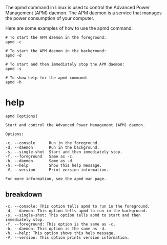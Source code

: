 The apmd command in Linux is used to control the Advanced Power Management (APM) daemon. The APM daemon is a service that manages the power consumption of your computer.

Here are some examples of how to use the apmd command:

```
# To start the APM daemon in the foreground:
apmd -c

# To start the APM daemon in the background:
apmd -d

# To start and then immediately stop the APM daemon:
apmd -s

# To show help for the apmd command:
apmd -h
```

# help 

```
apmd [options]

Start and control the Advanced Power Management (APM) daemon.

Options:

-c, --console      Run in the foreground.
-d, --daemon       Run in the background.
-s, --single-shot  Start and then immediately stop.
-f, --foreground   Same as -c.
-b, --daemon       Same as -d.
-h, --help         Show this help message.
-V, --version      Print version information.

For more information, see the apmd man page.
```

## breakdown

```
-c, --console: This option tells apmd to run in the foreground.
-d, --daemon: This option tells apmd to run in the background.
-s, --single-shot: This option tells apmd to start and then immediately stop.
-f, --foreground: This option is the same as -c.
-b, --daemon: This option is the same as -d.
-h, --help: This option shows this help message.
-V, --version: This option prints version information.

```

